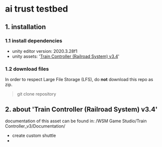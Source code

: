 # ai trust testbed

## 1. installation

### 1.1 install dependencies

- unity editor version: 2020.3.28f1
- unity assets: '[Train Controller (Railroad System) v3.4](https://assetstore.unity.com/packages/templates/systems/train-controller-railroad-system-v3-4-116455)'


### 1.2 download files

In order to respect Large File Storage (LFS), do **not** download this repo as zip. 

> git clone repository

## 2. about 'Train Controller (Railroad System) v3.4'

documentation of this asset can be found in: /WSM Game Studio/Train Controller_v3/Documentation/

- create custom shuttle
- 